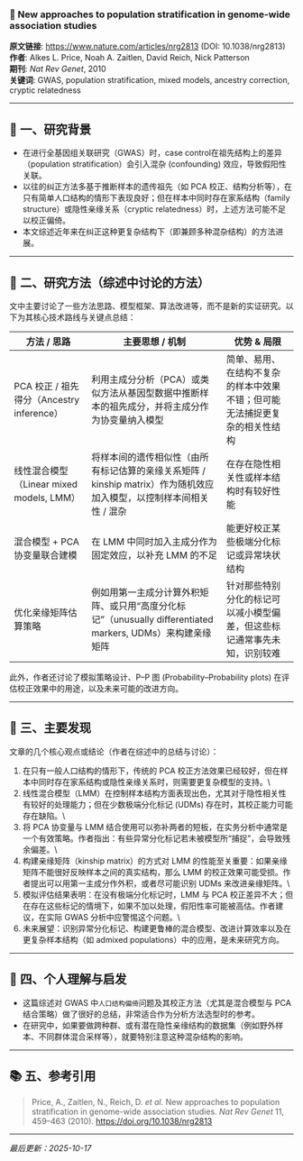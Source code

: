 ### 📄 New approaches to population stratification in genome-wide association studies
**原文链接**: https://www.nature.com/articles/nrg2813 (DOI: 10.1038/nrg2813) \
**作者**: Alkes L. Price, Noah A. Zaitlen, David Reich, Nick Patterson  \
**期刊**: *Nat Rev Genet*, 2010 \
**关键词**: GWAS, population stratification, mixed models, ancestry correction, cryptic relatedness  

---

## 🧠 一、研究背景

- 在进行全基因组关联研究（GWAS）时，case control在祖先结构上的差异（population stratification）会引入混杂 (confounding) 效应，导致假阳性关联。
- 以往的纠正方法多基于推断样本的遗传祖先（如 PCA 校正、结构分析等），在只有简单人口结构的情形下表现良好；但在样本中同时存在家系结构（family structure）或隐性亲缘关系（cryptic relatedness）时，上述方法可能不足以校正偏倚。 
- 本文综述近年来在纠正这种更复杂结构下（即兼顾多种混杂结构）的方法进展。

---

## 🔬 二、研究方法（综述中讨论的方法）

文中主要讨论了一些方法思路、模型框架、算法改进等，而不是新的实证研究。以下为其核心技术路线与关键点总结：

| 方法 / 思路 | 主要思想 / 机制 | 优势 & 局限 |
|--------------|-------------------|----------------------|
| PCA 校正 / 祖先得分（Ancestry inference） | 利用主成分分析（PCA）或类似方法从基因型数据中推断样本的祖先成分，并将主成分作为协变量纳入模型 | 简单、易用、在结构不复杂的样本中效果不错；但可能无法捕捉更复杂的相关性结构 |
| 线性混合模型（Linear mixed models, LMM） | 将样本间的遗传相似性（由所有标记估算的亲缘关系矩阵 / kinship matrix）作为随机效应加入模型，以控制样本间相关性 / 混杂 | 在存在隐性相关性或样本结构时有较好性能 |
| 混合模型 + PCA 协变量联合建模 | 在 LMM 中同时加入主成分作为固定效应，以补充 LMM 的不足 | 能更好校正某些极端分化标记或异常块状结构 |
| 优化亲缘矩阵估算策略 | 例如用第一主成分计算外积矩阵、或只用“高度分化标记”（unusually differentiated markers, UDMs）来构建亲缘矩阵 | 针对那些特别分化的标记可以减小模型偏差，但这些标记通常事先未知，识别较难 |

此外，作者还讨论了模拟策略设计、P–P 图 (Probability–Probability plots) 在评估校正效果中的用途，以及未来可能的改进方向。

---

## 🧩 三、主要发现
文章的几个核心观点或结论（作者在综述中的总结与讨论）：

1. 在只有一般人口结构的情形下，传统的 PCA 校正方法效果已经较好，但在样本中同时存在家系结构或隐性亲缘关系时，则需要更复杂模型的支持。\
2. 线性混合模型（LMM）在控制样本结构方面表现出色，尤其对于隐性相关性有较好的处理能力；但在少数极端分化标记 (UDMs) 存在时，其校正能力可能存在缺陷。\
3. 将 PCA 协变量与 LMM 结合使用可以弥补两者的短板，在实务分析中通常是一个有效策略。作者指出：有些异常分化标记若未被模型所“捕捉”，会导致残余偏差。\
4. 构建亲缘矩阵（kinship matrix）的方式对 LMM 的性能至关重要：如果亲缘矩阵不能很好反映样本之间的真实结构，那么 LMM 的校正效果可能受损。作者提出可以用第一主成分作外积，或者尽可能识别 UDMs 来改进亲缘矩阵。\
5. 模拟评估结果表明：在没有极端分化标记时，LMM 与 PCA 校正差异不大；但在存在这些标记的情境下，如果不加以处理，假阳性率可能被高估。作者建议，在实际 GWAS 分析中应警惕这个问题。\
6. 未来展望：识别异常分化标记、构建更鲁棒的混合模型、改进计算效率以及在更复杂样本结构（如 admixed populations）中的应用，是未来研究方向。

---

## 💬 四、个人理解与启发
- 这篇综述对 GWAS 中`人口结构偏倚`问题及其校正方法（尤其是混合模型与 PCA 结合策略）做了很好的总结，非常适合作为分析方法选型时的参考。  
- 在研究中，如果要做跨种群、或有潜在隐性亲缘结构的数据集（例如野外样本、不同群体混合采样等），就要特别注意这种混杂结构的影响。  


---

## 📚 五、参考引用
> Price, A., Zaitlen, N., Reich, D. *et al.* New approaches to population stratification in genome-wide association studies. *Nat Rev Genet*  11, 459–463 (2010). https://doi.org/10.1038/nrg2813
---

*最后更新：2025-10-17*
